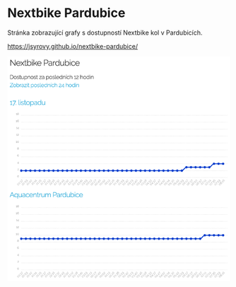# Nextbike Pardubice

Stránka zobrazující grafy s dostupností Nextbike kol v Pardubicích.

https://jsyrovy.github.io/nextbike-pardubice/

![screenshot](https://raw.githubusercontent.com/jsyrovy/nextbike-pardubice/master/preview.png)